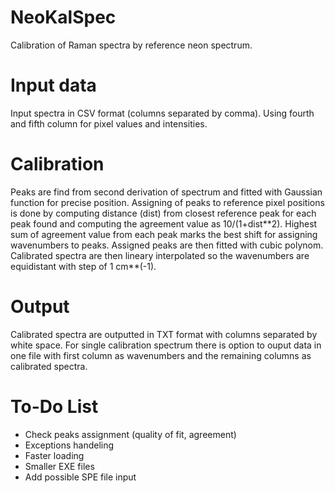 # NeoKalSpec

Calibration of Raman spectra by reference neon spectrum.

# Input data

Input spectra in CSV format (columns separated by comma). Using fourth and fifth column for pixel values and intensities.

# Calibration

Peaks are find from second derivation of spectrum and fitted with Gaussian function for precise position. Assigning of peaks to reference pixel positions is done by computing distance (dist) from closest reference peak for each peak found and computing the agreement
value as 10/(1+dist\*\*2). Highest sum of agreement value from each peak marks the best shift for assigning wavenumbers to peaks. Assigned peaks are then fitted with cubic polynom. Calibrated spectra are then lineary interpolated so the wavenumbers are equidistant with step of 1 cm\*\*(-1).

# Output

Calibrated spectra are outputted in TXT format with columns separated by white space. For single calibration spectrum there is option to ouput data in one file with first column as wavenumbers and the remaining columns as calibrated spectra.

# To-Do List

- Check peaks assignment (quality of fit, agreement)
- Exceptions handeling
- Faster loading
- Smaller EXE files
- Add possible SPE file input
